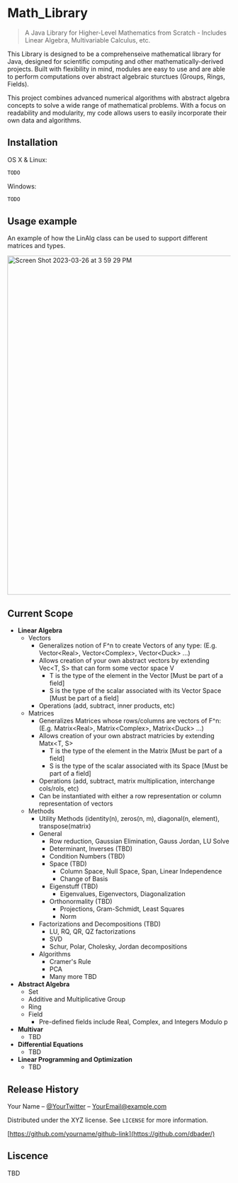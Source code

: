 # Math_Library
> A Java Library for Higher-Level Mathematics from Scratch - Includes Linear Algebra, Multivariable Calculus, etc.

This Library is designed to be a comprehenseive mathematical library for Java, designed for scientific computing and other mathematically-derived projects. Built with flexibility in mind, modules are easy to use and are able to perform computations over abstract algebraic sturctues (Groups, Rings, Fields). 

This project combines advanced numerical algorithms with abstract algebra concepts to solve a wide range of mathematical problems. With a focus on readability and modularity, my code allows users to easily incorporate their own data and algorithms.

## Installation

OS X & Linux:

```sh
TODO
```

Windows:

```sh
TODO
```

## Usage example

An example of how the LinAlg class can be used to support different matrices and types.

<img width="766" alt="Screen Shot 2023-03-26 at 3 59 29 PM" src="https://user-images.githubusercontent.com/43621900/227810184-c7c851b9-289f-4632-b5e5-4e9ffa047aab.png">

## Current Scope

* **Linear Algebra**
    * Vectors
      * Generalizes notion of F^n to create Vectors of any type: (E.g. Vector\<Real>, Vector\<Complex>, Vector\<Duck> ...)
      * Allows creation of your own abstract vectors by extending Vec<T, S> that can form some vector space V
        * T is the type of the element in the Vector [Must be part of a field]
        * S is the type of the scalar associated with its Vector Space [Must be part of a field]
      * Operations (add, subtract, inner products, etc)
    * Matrices
      * Generalizes Matrices whose rows/columns are vectors of F^n: (E.g. Matrix\<Real>, Matrix\<Complex>, Matrix\<Duck> ...)
      * Allows creation of your own abstract matricies by extending Matx<T, S>
        * T is the type of the element in the Matrix [Must be part of a field]
        * S is the type of the scalar associated with its Space [Must be part of a field]
      * Operations (add, subtract, matrix multiplication, interchange cols/rols, etc)
      * Can be instantiated with either a row representation or column representation of vectors
    * Methods
      * Utility Methods (identity(n), zeros(n, m), diagonal(n, element), transpose(matrix)
      * General
        * Row reduction, Gaussian Elimination, Gauss Jordan, LU Solve
        * Determinant, Inverses (TBD)
        * Condition Numbers (TBD)
        * Space (TBD)
          * Column Space,  Null Space, Span, Linear Independence
          * Change of Basis
        * Eigenstuff (TBD)
          * Eigenvalues, Eigenvectors, Diagonalization
        * Orthonormality (TBD)
          * Projections, Gram-Schmidt, Least Squares
          * Norm  
      * Factorizations and Decompositions (TBD)
        * LU, RQ, QR, QZ factorizations 
        * SVD
        * Schur, Polar, Cholesky, Jordan decompositions
      * Algorithms
        * Cramer's Rule
        * PCA
        * Many more TBD 
* **Abstract Algebra**
    * Set
    * Additive and Multiplicative Group
    * Ring
    * Field
      * Pre-defined fields include Real, Complex, and Integers Modulo p
* **Multivar**
    * TBD
* **Differential Equations**
    * TBD
* **Linear Programming and Optimization**
    * TBD

## Release History

Your Name – [@YourTwitter](https://twitter.com/dbader_org) – YourEmail@example.com

Distributed under the XYZ license. See ``LICENSE`` for more information.

[https://github.com/yourname/github-link](https://github.com/dbader/)

## Liscence

TBD
